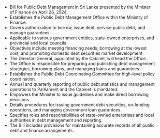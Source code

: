 - Bill for Public Debt Management in Sri Lanka presented by the Minister of Finance on April 26, 2024.
- Establishes the Public Debt Management Office within the Ministry of Finance.
- Covers authorization to borrow, issue debt, service public debt, and manage guarantees.
- Applicable to various government entities, state-owned enterprises, and provincial and local councils.
- Objectives include meeting financing needs, borrowing at the lowest cost, and promoting domestic debt securities market development.
- The Director-General, appointed by the Cabinet, will head the Office.
- The Office is responsible for preparing and publishing debt management strategies, borrowing plans, and managing loans and guarantees.
- Establishes the Public Debt Coordinating Committee for high-level policy coordination.
- Annual and quarterly reporting of public debt statistics and management operations to Parliament and the Cabinet is mandated.
- Empowers the Minister to issue guidelines and make direct borrowing decisions.
- Details procedures for issuing government debt securities, on-lending operations, and managing government loan guarantees.
- Specifies roles and responsibilities of state-owned enterprises and local authorities in debt management and reporting.
- The Bill includes provisions for maintaining accurate records of all public debt and finance arrangements.